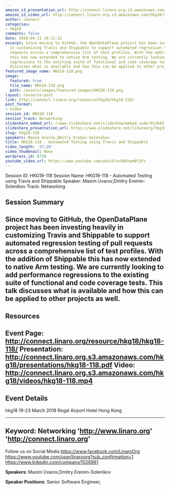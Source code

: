 ```yaml
---
amazon_s3_presentation_url: http://connect.linaro.org.s3.amazonaws.com/hkg18/presentations/hkg18-118.pdf
amazon_s3_video_url: http://connect.linaro.org.s3.amazonaws.com/hkg18/videos/hkg18-118.mp4
author: connect
categories:
- hkg18
comments: false
date: 2018-04-11 14:11:12
excerpt: Since moving to GitHub, the OpenDataPlane project has been investing heavily
  in customizing Travis and Shippable to support automated regression testing of pull
  requests across a comprehensive list of test profiles. With the addition of Shippable
  this has now extended to native Arm testing. We are currently looking to add performance
  regressions to the existing suite of functional and code coverage tests. This talk
  discusses what is available and how this can be applied to other projects as well.
featured_image_name: HKG18-118.png
image:
  featured: true
  file_name: HKG18-118.png
  path: /assets/images/featured-images/HKG18-118.png
layout: resource-post
link: http://connect.linaro.org/resource/hkg18/hkg18-118/
post_format:
- Video
session_id: HKG18-118
session_track: Networking
slideshare_embed_url: //www.slideshare.net/slideshow/embed_code/91264370
slideshare_presentation_url: https://www.slideshare.net/linaroorg/hkg18118-automated-testing-using-travis-and-shippable-91264370
slug: hkg18-118
speakers: Maxim Uvarov,Dmitry Eremin-Solenikov
title: HKG18-118 - Automated Testing using Travis and Shippable
video_length: '27:29'
video_thumbnail: None
wordpress_id: 8720
youtube_video_url: https://www.youtube.com/watch?v=9QFnpm8f2Fs
---
```


Session ID: HKG18-118
Session Name: HKG18-118 - Automated Testing using Travis and Shippable
Speaker: Maxim Uvarov,Dmitry Eremin-Solenikov
Track: Networking


## Session Summary
Since moving to GitHub, the OpenDataPlane project has been investing heavily in customizing Travis and Shippable to support automated regression testing of pull requests across a comprehensive list of test profiles. With the addition of Shippable this has now extended to native Arm testing. We are currently looking to add performance regressions to the existing suite of functional and code coverage tests. This talk discusses what is available and how this can be applied to other projects as well.
---------------------------------------------------
## Resources
Event Page: http://connect.linaro.org/resource/hkg18/hkg18-118/
Presentation: http://connect.linaro.org.s3.amazonaws.com/hkg18/presentations/hkg18-118.pdf
Video: http://connect.linaro.org.s3.amazonaws.com/hkg18/videos/hkg18-118.mp4
 ---------------------------------------------------
## Event Details
hkg18
19-23 March 2018 
Regal Airport Hotel Hong Kong

---------------------------------------------------
Keyword: Networking
'http://www.linaro.org'
'http://connect.linaro.org'
---------------------------------------------------
Follow us on Social Media
https://www.facebook.com/LinaroOrg
https://www.youtube.com/user/linaroorg?sub_confirmation=1
https://www.linkedin.com/company/1026961

**Speakers**: Maxim Uvarov,Dmitry Eremin-Solenikov

**Speaker Positions**: Senior Software Engineer,